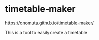 # timetable-maker
https://onomuta.github.io/timetable-maker/


This is a tool to easily create a timetable
